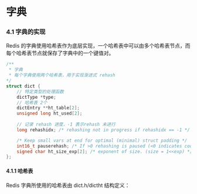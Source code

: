 # 字典

### 4.1 字典的实现

Redis 的字典使用哈希表作为底层实现，一个哈希表中可以由多个哈希表节点，而每个哈希表节点就保存了字典中的一个键值对。

```cpp
/**
 * 字典
 * 每个字典使用两个哈希表，用于实现渐进式 rehash
*/
struct dict {
    // 特定类型的处理函数
    dictType *type;
    // 哈希表 2个
    dictEntry **ht_table[2];
    unsigned long ht_used[2];
    
    // 记录 rehash 进度，-1 表示rehash 未进行
    long rehashidx; /* rehashing not in progress if rehashidx == -1 */

    /* Keep small vars at end for optimal (minimal) struct padding */
    int16_t pauserehash; /* If >0 rehashing is paused (<0 indicates coding error) */
    signed char ht_size_exp[2]; /* exponent of size. (size = 1<<exp) */
};
```



#### 4.1.1 哈希表

Redis 字典所使用的哈希表由 dict.h/dictht 结构定义：
